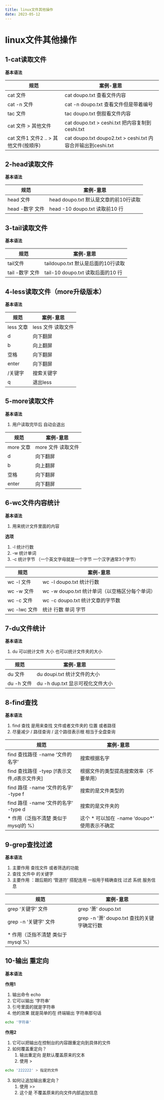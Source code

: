 ```yaml
---
title: linux文件其他操作
date: 2023-05-12
---
```

<Boxx/>

# linux文件其他操作

## 1-cat读取文件

**基本语法**

| 规范                                  | 案例-意思                                                    |
| ------------------------------------- | ------------------------------------------------------------ |
| cat 文件                              | cat doupo.txt   查看文件内容                                 |
| cat -n 文件                           | cat -n doupo.txt  查看文件但是带着编号                       |
| tac 文件                              | tac doupo.txt 倒叙看文件内容                                 |
| cat 文件 >  其他文件                  | cat doupo.txt > ceshi.txt  把内容复制到 ceshi.txt            |
| cat 文件1 文件2 .. > 其他文件(按顺序) | cat doupo.txt doupo2.txt > ceshi.txt 内容合并输出到ceshi.txt |

## 2-head读取文件

**基本语法**

| 规范            | 案例-意思                               |
| --------------- | --------------------------------------- |
| head 文件       | head doupo.txt   默认是文章的前10行读取 |
| head -数字 文件 | head -10 doupo.txt 读取前10 行          |

## 3-tail读取文件

**基本语法**

| 规范            | 案例-意思                            |
| --------------- | ------------------------------------ |
| tail文件        | taildoupo.txt   默认是后面的10行读取 |
| tail -数字 文件 | tail-10 doupo.txt 读取后面的10 行    |

## 4-less读取文件（more升级版本）

**基本语法**

| 规范      | 案例-意思           |
| --------- | ------------------- |
| less 文章 | less 文件  读取文件 |
| d         | 向下翻屏            |
| b         | 向上翻屏            |
| 空格      | 向下翻屏            |
| enter     | 向下翻屏            |
| /关键字   | 搜索关键字          |
| q         | 退出less            |

## 5-more读取文件

**基本语法**

1. 用户读取完毕后 自动会退出

| 规范      | 案例-意思           |
| --------- | ------------------- |
| more 文章 | more 文件  读取文件 |
| d         | 向下翻屏            |
| b         | 向上翻屏            |
| 空格      | 向下翻屏            |
| enter     | 向下翻屏            |

## 6-wc文件内容统计

**基本语法**

1. 用来统计文件里面的内容 

**选项**

1. -l   统计行数
2. -w  统计单词
3. -c   统计字节 （一个英文字母就是一个字节 一个汉字通常3个字节）

| 规范          | 案例-意思                                      |
| ------------- | ---------------------------------------------- |
| wc -l 文件    | wc -l doupo.txt  统计行数                      |
| wc -w 文件    | wc -w doupo.txt 统计单词（以空格区分每个单词） |
| wc -c  文件   | wc -c doupo.txt   统计文章的字节数             |
| wc -lwc  文件 | 统计 行数 单词 字节                            |

## 7-du文件统计

**基本语法**

1. du 可以统计文件 大小 也可以统计文件夹的大小

| 规范       | 案例-意思                         |
| ---------- | --------------------------------- |
| du  文件   | du  doupi.txt  统计文件的大小     |
| du -h 文件 | du -h dup.txt  显示可视化文件大小 |

## 8-find查找

**基本语法**

1. find 查找 是用来查找 文件或者文件夹的 位置 或者路径
2. 尽量减少  / 路径查询 / 这个路径表示根  相当于全盘查询

| 规范                                             | 案例-意思                                     |
| ------------------------------------------------ | --------------------------------------------- |
| find   查找路径   -name    ‘文件的名字’          | 搜索根据名字                                  |
| find   查找路径   -tyep  [f表示文件,d表示文件夹] | 根据文件的类型提高搜索效率（不要单用）        |
| find   路径  -name  ‘文件的名字’  -type f        | 搜索的是文件类型的                            |
| find   路径  -name  ‘文件的名字’    -type d      | 搜索的是文件夹的                              |
| * 作用（泛指不清楚  类似于 mysql的 %）           | 这个 * 可以加在 -name ‘doupo*’ 使用表示不确定 |

## 9-grep查找过滤

**基本语法**

1. 主要作用 查找文件 或者筛选的功能 
2. 查找 文件中 的关键字 
3. 主要作用 ：跟后期的 ‘管道符’ 搭配连用 一般用于精确查找 过滤 系统 服务信息

| 规范                                | 案例-意思                                       |
| ----------------------------------- | ----------------------------------------------- |
| grep    ‘关键字’    文件            | grep '萧'  doupo.txt                            |
| grep  -n   ‘关键字’    文件         | grep  -n  '萧'  doupo.txt  查找的关键字确定行数 |
| * 作用（泛指不清楚 类似于 mysql %） |                                                 |

## 10-输出 重定向

**基本语法**

**作用1**

1. 输出命令  echo
2. 它可以输出  ‘字符串’
3. 引号里面的就是字符串
4. 他的效果 就是简单的在 终端输出 字符串那句话

```sh
echo '字符串'
```

**作用2**

1. 它可以把输出在控制台的内容跟重定向到具体的文件
2. 如何覆盖重定向？
   1. 输出重定向 是默认覆盖原来的文本
   2. 使用 >

```sh
echo '222222' > 指定的文件
```

3. 如何让追加输出重定向？
   1. 使用 >>
   2. 这个是 不覆盖原来的向文件内部追加信息
